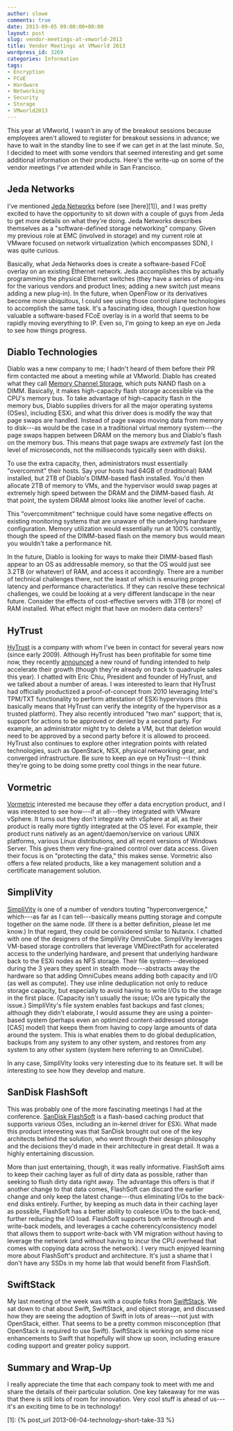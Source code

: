 ```yaml
---
author: slowe
comments: true
date: 2013-09-05 09:00:00+00:00
layout: post
slug: vendor-meetings-at-vmworld-2013
title: Vendor Meetings at VMworld 2013
wordpress_id: 3269
categories: Information
tags:
- Encryption
- FCoE
- Hardware
- Networking
- Security
- Storage
- VMworld2013
---
```


This year at VMworld, I wasn't in any of the breakout sessions because employees aren't allowed to register for breakout sessions in advance; we have to wait in the standby line to see if we can get in at the last minute. So, I decided to meet with some vendors that seemed interesting and get some additional information on their products. Here's the write-up on some of the vendor meetings I've attended while in San Francisco.

## Jeda Networks

I've mentioned [Jeda Networks](http://jedanetworks.com/) before (see [here][1]), and I was pretty excited to have the opportunity to sit down with a couple of guys from Jeda to get more details on what they're doing. Jeda Networks describes themselves as a "software-defined storage networking" company. Given my previous role at EMC (involved in storage) and my current role at VMware focused on network virtualization (which encompasses SDN), I was quite curious.

Basically, what Jeda Networks does is create a software-based FCoE overlay on an existing Ethernet network. Jeda accomplishes this by actually programming the physical Ethernet switches (they have a series of plug-ins for the various vendors and product lines; adding a new switch just means adding a new plug-in). In the future, when OpenFlow or its derivatives become more ubiquitous, I could see using those control plane technologies to accomplish the same task. It's a fascinating idea, though I question how valuable a software-based FCoE overlay is in a world that seems to be rapidly moving everything to IP. Even so, I'm going to keep an eye on Jeda to see how things progress.

## Diablo Technologies

Diablo was a new company to me; I hadn't heard of them before their PR firm contacted me about a meeting while at VMworld. Diablo has created what they call [Memory Channel Storage](http://www.diablo-technologies.com/products/mcs.html), which puts NAND flash on a DIMM. Basically, it makes high-capacity flash storage accessible via the CPU's memory bus. To take advantage of high-capacity flash in the memory bus, Diablo supplies drivers for all the major operating systems (OSes), including ESXi, and what this driver does is modify the way that page swaps are handled. Instead of page swaps moving data from memory to disk---as would be the case in a traditional virtual memory system---the page swaps happen between DRAM on the memory bus and Diablo's flash on the memory bus. This means that page swaps are _extremely_ fast (on the level of microseconds, not the milliseconds typically seen with disks).

To use the extra capacity, then, administrators must essentially "overcommit" their hosts. Say your hosts had 64GB of (traditional) RAM installed, but 2TB of Diablo's DIMM-based flash installed. You'd then allocate 2TB of memory to VMs, and the hypervisor would swap pages at extremely high speed between the DRAM and the DIMM-based flash. At that point, the system DRAM almost looks like another level of cache.

This "overcommitment" technique could have some negative effects on existing monitoring systems that are unaware of the underlying hardware configuration. Memory utilization would essentially run at 100% constantly, though the speed of the DIMM-based flash on the memory bus would mean you wouldn't take a performance hit.

In the future, Diablo is looking for ways to make their DIMM-based flash appear to an OS as addressable memory, so that the OS would just see 3.2TB (or whatever) of RAM, and access it accordingly. There are a number of technical challenges there, not the least of which is ensuring proper latency and performance characteristics. If they can resolve these technical challenges, we could be looking at a very different landscape in the near future. Consider the effects of cost-effective servers with 3TB (or more) of RAM installed. What effect might that have on modern data centers?

## HyTrust

[HyTrust](http://www.hytrust.com) is a company with whom I've been in contact for several years now (since early 2009). Although HyTrust has been profitable for some time now, they recently [announced](http://www.businesswire.com/news/home/20130826005383/en/HyTrust-Raises-18.5-Million-Series-Funding-Accelerate) a new round of funding intended to help accelerate their growth (though they're already on track to quadruple sales this year). I chatted with Eric Chiu, President and founder of HyTrust, and we talked about a number of areas. I was interested to learn that HyTrust had officially productized a proof-of-concept from 2010 leveraging Intel's TPM/TXT functionality to perform attestation of ESXi hypervisors (this basically means that HyTrust can verify the integrity of the hypervisor as a trusted platform). They also recently introduced "two man" support; that is, support for actions to be approved or denied by a second party. For example, an administrator might try to delete a VM, but that deletion would need to be approved by a second party before it is allowed to proceed. HyTrust also continues to explore other integration points with related technologies, such as OpenStack, NSX, physical networking gear, and converged infrastructure. Be sure to keep an eye on HyTrust---I think they're going to be doing some pretty cool things in the near future.

## Vormetric

[Vormetric](http://www.vormetric.com) interested me because they offer a data encryption product, and I was interested to see how---if at all---they integrated with VMware vSphere. It turns out they don't integrate with vSphere at all, as their product is really more tightly integrated at the OS level. For example, their product runs natively as an agent/daemon/service on various UNIX platforms, various Linux distributions, and all recent versions of Windows Server. This gives them very fine-grained control over data access. Given their focus is on "protecting the data," this makes sense. Vormetric also offers a few related products, like a key management solution and a certificate management solution.

## SimpliVity

[SimpliVity](http://www.simplivity.com) is one of a number of vendors touting "hyperconvergence," which---as far as I can tell---basically means putting storage and compute together on the same node. (If there is a better definition, please let me know.) In that regard, they could be considered similar to Nutanix. I chatted with one of the designers of the SimpliVity OmniCube. SimpliVity leverages VM-based storage controllers that leverage VMDirectPath for accelerated access to the underlying hardware, and present that underlying hardware back to the ESXi nodes as NFS storage. Their file system---developed during the 3 years they spent in stealth mode---abstracts away the hardware so that adding OmniCubes means adding both capacity and I/O (as well as compute). They use inline deduplication not only to reduce storage capacity, but especially to avoid having to write I/Os to the storage in the first place. (Capacity isn't usually the issue; I/Os are typically the issue.) SimpliVity's file system enables fast backups and fast clones; although they didn't elaborate, I would assume they are using a pointer-based system (perhaps even an optimized content-addressed storage [CAS] model) that keeps them from having to copy large amounts of data around the system. This is what enables them to do global deduplication, backups from any system to any other system, and restores from any system to any other system (system here referring to an OmniCube).

In any case, SimpliVity looks very interesting due to its feature set. It will be interesting to see how they develop and mature.

## SanDisk FlashSoft

This was probably one of the more fascinating meetings I had at the conference. [SanDisk FlashSoft](http://www.sandisk.com/products/flashsoft/) is a flash-based caching product that supports various OSes, including an in-kernel driver for ESXi. What made this product interesting was that SanDisk brought out one of the key architects behind the solution, who went through their design philosophy and the decisions they'd made in their architecture in great detail. It was a highly entertaining discussion.

More than just entertaining, though, it was really informative. FlashSoft aims to keep their caching layer as full of dirty data as possible, rather than seeking to flush dirty data right away. The advantage this offers is that if another change to that data comes, FlashSoft can discard the earlier change and only keep the latest change---thus eliminating I/Os to the back-end disks entirely. Further, by keeping as much data in their caching layer as possible, FlashSoft has a better ability to coalesce I/Os to the back-end, further reducing the I/O load. FlashSoft supports both write-through and write-back models, and leverages a cache coherency/consistency model that allows them to support write-back with VM migration without having to leverage the network (and without having to incur the CPU overhead that comes with copying data across the network). I very much enjoyed learning more about FlashSoft's product and architecture. It's just a shame that I don't have any SSDs in my home lab that would benefit from FlashSoft.

## SwiftStack

My last meeting of the week was with a couple folks from [SwiftStack](http://www.swiftstack.com). We sat down to chat about Swift, SwiftStack, and object storage, and discussed how they are seeing the adoption of Swift in lots of areas---not just with OpenStack, either. That seems to be a pretty common misconception (that OpenStack is required to use Swift). SwiftStack is working on some nice enhancements to Swift that hopefully will show up soon, including erasure coding support and greater policy support.

## Summary and Wrap-Up

I really appreciate the time that each company took to meet with me and share the details of their particular solution. One key takeaway for me was that there is still lots of room for innovation. Very cool stuff is ahead of us---it's an exciting time to be in technology!

[1]: {% post_url 2013-06-04-technology-short-take-33 %}
